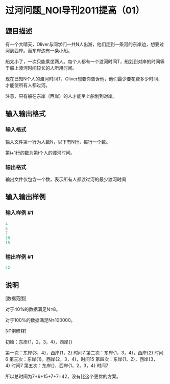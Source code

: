 # 过河问题_NOI导刊2011提高（01） 

## 题目描述

有一个大晴天，Oliver与同学们一共N人出游，他们走到一条河的东岸边，想要过河到西岸。而东岸边有一条小船。 

船太小了，一次只能乘坐两人。每个人都有一个渡河时间T，船划到对岸的时间等于船上渡河时间较长的人所用时间。 

现在已知N个人的渡河时间T，Oliver想要你告诉他，他们最少要花费多少时间，才能使所有人都过河。 

注意，只有船在东岸（西岸）的人才能坐上船划到对岸。

## 输入输出格式

### 输入格式

输入文件第一行为人数N，以下有N行，每行一个数。 

第i+1行的数为第i个人的渡河时间。

### 输出格式

输出文件仅包含一个数，表示所有人都渡过河的最少渡河时间

## 输入输出样例

### 输入样例 #1

```cpp
4 
6 
7 
10 
15 
```


### 输出样例 #1

```cpp
42
```


## 说明

[数据范围] 

对于40%的数据满足N≤8。 

对于100%的数据满足N≤100000。

[样例解释] 

初始：东岸{1，2，3，4}，西岸{} 

第一次：东岸{3，4}，西岸{1，2} 时间7 第二次：东岸{1，3，4}，西岸{2} 时间6 第三次：东岸{1}，西岸{2，3，4}，时间15 第四次：东岸{1，2}，西岸{3，4} 时间7 第五次：东岸{}，西岸{1，2，3，4} 时间7 

所以总时间为7+6+15+7+7=42，没有比这个更优的方案。

